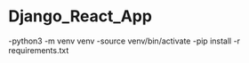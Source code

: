 # Django_React_App
-python3 -m venv venv
-source venv/bin/activate
-pip install -r requirements.txt
